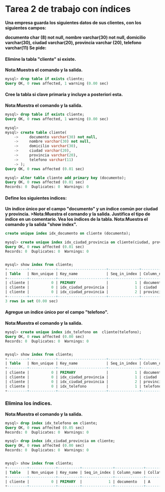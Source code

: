 # Tarea 2 de trabajo con índices

**Una empresa guarda los siguientes datos de sus clientes, con los siguientes campos:**

**documento char (8) not null,
nombre varchar(30) not null,
domicilio varchar(30),
ciudad varchar(20),
provincia varchar (20),
telefono varchar(11)
Se pide:**

#### Elimine la tabla "cliente" si existe.
**Nota:Muestra el comando y la salida.**

```sql
mysql> drop table if exists cliente;
Query OK, 0 rows affected, 1 warning (0.00 sec)

```

#### Cree la tabla si clave primaria y incluye a posteriori esta.
**Nota:Muestra el comando y la salida.**

```sql
mysql> drop table if exists cliente;
Query OK, 0 rows affected, 1 warning (0.00 sec)

mysql> 
mysql> create table cliente(
    ->     documento varchar(30) not null,
    ->     nombre varchar(30) not null,
    ->     domicilio varchar(30),
    ->     ciudad varchar(20),
    ->     provincia varchar(20),
    ->     telefono varchar(11)
    -> );
Query OK, 0 rows affected (0.01 sec)

mysql> alter table cliente add primary key (documento);
Query OK, 0 rows affected (0.01 sec)
Records: 0  Duplicates: 0  Warnings: 0


```

#### Define los siguientes indices:
**Un índice único por el campo "documento" y un índice común por ciudad y provincia. >Nota:Muestra el comando y la salida. Justifica el tipo de indice en un comentario.
Vea los índices de la tabla.
Nota:Muestra el comando y la salida "show index".**

```sql
create unique index idx_documento on cliente (documento);

mysql> create unique index idx_ciudad_provincia on cliente(ciudad, provincia);
Query OK, 0 rows affected (0.01 sec)
Records: 0  Duplicates: 0  Warnings: 0


mysql> show index from cliente;
+---------+------------+----------------------+--------------+-------------+-----------+-------------+----------+--------+------+------------+---------+---------------+
| Table   | Non_unique | Key_name             | Seq_in_index | Column_name | Collation | Cardinality | Sub_part | Packed | Null | Index_type | Comment | Index_comment |
+---------+------------+----------------------+--------------+-------------+-----------+-------------+----------+--------+------+------------+---------+---------------+
| cliente |          0 | PRIMARY              |            1 | documento   | A         |           0 |     NULL | NULL   |      | BTREE      |         |               |
| cliente |          0 | idx_ciudad_provincia |            1 | ciudad      | A         |           0 |     NULL | NULL   | YES  | BTREE      |         |               |
| cliente |          0 | idx_ciudad_provincia |            2 | provincia   | A         |           0 |     NULL | NULL   | YES  | BTREE      |         |               |
+---------+------------+----------------------+--------------+-------------+-----------+-------------+----------+--------+------+------------+---------+---------------+
3 rows in set (0.00 sec)

```

#### Agregue un índice único por el campo "telefono".
**Nota:Muestra el comando y la salida.**

```sql
mysql> create unique index idx_telefono on  cliente(telefono);
Query OK, 0 rows affected (0.00 sec)
Records: 0  Duplicates: 0  Warnings: 0


mysql> show index from cliente;
+---------+------------+----------------------+--------------+-------------+-----------+-------------+----------+--------+------+------------+---------+---------------+
| Table   | Non_unique | Key_name             | Seq_in_index | Column_name | Collation | Cardinality | Sub_part | Packed | Null | Index_type | Comment | Index_comment |
+---------+------------+----------------------+--------------+-------------+-----------+-------------+----------+--------+------+------------+---------+---------------+
| cliente |          0 | PRIMARY              |            1 | documento   | A         |           0 |     NULL | NULL   |      | BTREE      |         |               |
| cliente |          0 | idx_ciudad_provincia |            1 | ciudad      | A         |           0 |     NULL | NULL   | YES  | BTREE      |         |               |
| cliente |          0 | idx_ciudad_provincia |            2 | provincia   | A         |           0 |     NULL | NULL   | YES  | BTREE      |         |               |
| cliente |          0 | idx_telefono         |            1 | telefono    | A         |           0 |     NULL | NULL   | YES  | BTREE      |         |               |
+---------+------------+----------------------+--------------+-------------+-----------+-------------+----------+--------+------+------------+---------+---------------+

```

### Elimina los índices.
**Nota:Muestra el comando y la salida.**

```sql
mysql> drop index idx_telefono on cliente;
Query OK, 0 rows affected (0.05 sec)
Records: 0  Duplicates: 0  Warnings: 0

mysql> drop index idx_ciudad_provincia on cliente;
Query OK, 0 rows affected (0.00 sec)
Records: 0  Duplicates: 0  Warnings: 0


mysql> show index from cliente;
+---------+------------+----------+--------------+-------------+-----------+-------------+----------+--------+------+------------+---------+---------------+
| Table   | Non_unique | Key_name | Seq_in_index | Column_name | Collation | Cardinality | Sub_part | Packed | Null | Index_type | Comment | Index_comment |
+---------+------------+----------+--------------+-------------+-----------+-------------+----------+--------+------+------------+---------+---------------+
| cliente |          0 | PRIMARY  |            1 | documento   | A         |           0 |     NULL | NULL   |      | BTREE      |         |               |
+---------+------------+----------+--------------+-------------+-----------+-------------+----------+--------+------+------------+---------+---------------+


```